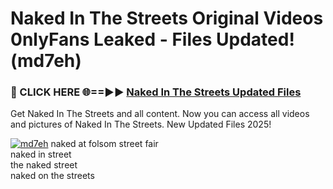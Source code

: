# Naked In The Streets Original Videos 0nlyFans Leaked - Files Updated! (md7eh)

<h3>🔴 CLICK HERE 🌐==►► <a href="https://tinyurl.com/yckcrads" rel="nofollow">Naked In The Streets Updated Files</a></h3>

Get Naked In The Streets and all content. Now you can access all videos and pictures of Naked In The Streets. New Updated Files 2025!

[![md7eh](https://i.imgur.com/hpKpOFt.gif)](https://tinyurl.com/yckcrads)
naked at folsom street fair<br>
naked in street<br>
the naked street<br>
naked on the streets